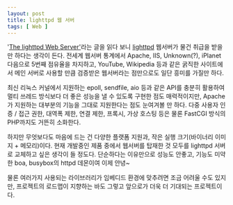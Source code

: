 ```yaml
---
layout: post
title: lighttpd 웹 서버
tags: [ Web ]
---
```


'[The lighttpd Web Server'](http://www.onlamp.com/pub/a/onlamp/2007/04/05/the-lighttpd-web-server.html "The lighttpd Web Server")라는 글을 읽다 보니 [lighttpd](http://www.lighttpd.net/ "lighttpd") 웹서버가 물건 취급을 받을만 하다는 생각이 든다. 전세계 웹서버 통계에서 Apache, IIS, Unknown(?), iPlanet 다음으로 5번째 점유율을 차지하고, YouTube, Wikipedia 등과 같은 굵직한 사이트에서 메인 서버로 사용할 만큼 검증받은 웹서버라는 점만으로도 일단 흥미를 가질만 하다.

최신 리눅스 커널에서 지원하는 epoll, sendfile, aio 등과 같은 API를 충분히 활용하여 멀티 쓰레드 방식보다 더 좋은 성능을 낼 수 있도록 구현한 점도 매력적이지만, Apache가 지원하는 대부분의 기능을 그대로 지원한다는 점도 눈여겨볼 만 하다. 다중 사용자 인증 / 접근 권한, 대역폭 제한, 연결 제한, 프록시, 가상 호스팅 등은 물론 FastCGI 방식의 PHP까지도 거뜬히 소화한다.

하지만 무엇보다도 마음에 드는 건 다양한 플랫폼 지원과, 작은 실행 크기(바이너리 이미지 + 메모리)이다. 현재 개발중인 제품 중에서 웹서버를 탑재한 것 모두를 lighttpd 서버로 교체하고 싶은 생각이 들 정도다. 단순하다는 이유만으로 성능도 안좋고, 기능도 미약한 boa, busybox의 httpd 데몬이여 이제 안녕~

물론 여러가지 사용되는 라이브러리가 임베디드 환경에 맞추려면 조금 어려울 수도 있지만, 프로젝트의 로드맵이 지향하는 바도 그렇고 앞으로가 더욱 더 기대되는 프로젝트이다.
